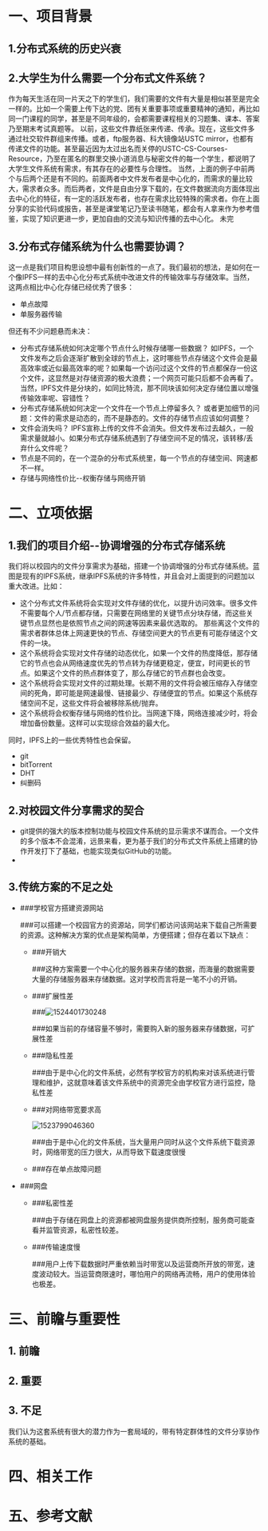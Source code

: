 # 一、项目背景
## 1.分布式系统的历史兴衰
## 2.大学生为什么需要一个分布式文件系统？
作为每天生活在同一片天之下的学生们，我们需要的文件有大量是相似甚至是完全一样的。比如一个需要上传下达的党、团有关重要事项或重要精神的通知，再比如同一门课程的同学，甚至是不同年级的，会都需要课程相关的习题集、课本、答案乃至期末考试真题等。
以前，这些文件靠纸张来传递、传承。现在，这些文件多通过社交软件群组来传播。或者，ftp服务器、科大镜像站USTC mirror，也都有传递文件的功能。甚至最近因为太过出名而关停的USTC-CS-Courses-Resource，乃至在匿名的群里交换小道消息与秘密文件的每一个学生，都说明了大学生文件系统有需求，有其存在的必要性与合理性。
当然，上面的例子中前两个与后两个还是有不同的。前面两者中文件发布者是中心化的，而需求的量比较大，需求者众多。而后两者，文件是自由分享下载的，在文件数据流向方面体现出去中心化的特征，有一定的活跃发布者，也存在需求比较特殊的需求者。你在上面分享的实验代码或报告，甚至是课堂笔记乃至读书随笔，都会有人拿来作为参考借鉴，实现了知识更进一步，更加自由的交流与知识传播的去中心化。
未完
## 3.分布式存储系统为什么也需要协调？
这一点是我们项目构思设想中最有创新性的一点了。我们最初的想法，是如何在一个像IPFS一样的去中心化分布式系统中改进文件的传输效率与存储效率。当然，这两点相比中心化存储已经优秀了很多：
  - 单点故障
  - 单服务器传输

但还有不少问题悬而未决：
  - 分布式存储系统如何决定哪个节点什么时候存储哪一些数据？
    如IPFS，一个文件发布之后会逐渐扩散到全球的节点上，这时哪些节点存储这个文件会是最高效率或近似最高效率的呢？如果每一个访问过这个文件的节点都保存一份这个文件，这显然是对存储资源的极大浪费；一个网页可能只后都不会再看了。当然，IPFS文件是分块的，如同比特流，那不同块该如何决定存储位置以增强传输效率呢、容错性？
  - 分布式存储系统如何决定一个文件在一个节点上停留多久？
    或者更加细节的问题：文件的需求是动态的，而不是静态的。文件的存储节点应该如何调整？
  - 文件会消失吗？
    IPFS宣称上传的文件不会消失。但文件发布过去越久，一般需求量就越小。如果分布式存储系统遇到了存储空间不足的情况，该转移/丢弃什么文件呢？
  - 节点是不同的，在一个混杂的分布式系统里，每一个节点的存储空间、网速都不一样。
  - 存储与网络性价比--权衡存储与网络开销

# 二、立项依据
## 1.我们的项目介绍--协调增强的分布式存储系统
我们将以校园内的文件分享需求为基础，搭建一个协调增强的分布式存储系统。蓝图是现有的IPFS系统，继承IPFS系统的许多特性，并且会对上面提到的问题加以重大改进。比如：
  - 这个分布式文件系统将会实现对文件存储的优化，以提升访问效率。很多文件不需要每个人/节点都存储，只需要在网络里的关键节点分块存储，而这些关键节点显然也是依照节点之间的网速等因素来最优选取的。
    那些离这个文件的需求者群体总体上网速更快的节点、存储空间更大的节点更有可能存储这个文件的一块。
  - 这个系统将会实现对文件存储的动态优化，如果一个文件的热度降低，那存储它的节点也会从网络速度优先的节点转为存储更稳定，便宜，时间更长的节点。如果这个文件的热点群体变了，那么存储它的节点群也会改变。
  - 这个系统将会实现对文件的过期处理。长期不用的文件将会被压缩存入存储空间的死角，即可能是网速最慢、链接最少、存储便宜的节点。如果这个系统存储空间不足，这些文件将会被移除系统/抛弃。
  - 这个系统将会权衡存储与网络的性价比。当网速下降，网络连接减少时，将会增加备份数量。这样可以实现综合效益的最大化。

同时，IPFS上的一些优秀特性也会保留。
  -  git
  -  bitTorrent
  -  DHT
  -  纠删码

## 2.对校园文件分享需求的契合
  - git提供的强大的版本控制功能与校园文件系统的显示需求不谋而合。一个文件的多个版本不会混淆，远景来看，更为基于我们的分布式文件系统上搭建的协作开发打下了基础，也能实现类似GitHub的功能。
  -
## 3.传统方案的不足之处
- ###学校官方搭建资源网站

  ###可以搭建一个校园官方的资源站，同学们都访问该网站来下载自己所需要的资源。这种解决方案的优点是架构简单，方便搭建；但存在着以下缺点：

  - ###开销大

    ###这种方案需要一个中心化的服务器来存储的数据，而海量的数据需要大量的存储服务器来存储数据。这对学校而言将是一笔不小的开销。

  - ###扩展性差

    ###![1524401730248](C:\Users\hangy\Desktop\FastDFS\1524401730248.png)

    ###如果当前的存储容量不够时，需要购入新的服务器来存储数据，可扩展性差

  - ###隐私性差

    ###由于是中心化的文件系统，必然有学校官方的机构来对该系统进行管理和维护，这就意味着该文件系统中的资源完全由学校官方进行监控，隐私性差

  - ###对网络带宽要求高

    ![1523799046360](C:\Users\hangy\Desktop\FastDFS\IPFS调研\picture\1523799046360.png)



    ###由于是中心化的文件系统，当大量用户同时从这个文件系统下载资源时，网络带宽的压力很大，从而导致下载速度很慢

  - ###存在单点故障问题

- ###网盘

  - ###私密性差

    ###由于存储在网盘上的资源都被网盘服务提供商所控制，服务商可能查看并监管资源，私密性较差。

  - ###传输速度慢

    ###用户上传下载数据时严重依赖当时带宽以及运营商所开放的带宽，速度波动较大。当运营商限速时，哪怕用户的网络再流畅，用户的使用体验也极差。

# 三、前瞻与重要性
## 1. 前瞻

## 2. 重要
## 3. 不足
我们认为这套系统有很大的潜力作为一套局域的，带有特定群体性的文件分享协作系统的基础。
# 四、相关工作
# 五、参考文献
